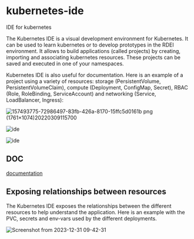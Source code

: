 # kubernetes-ide
IDE for kubernetes



The Kubernetes IDE is a visual development environment for Kubernetes. It can be used to learn kubernetes or to develop prototypes in the RDEI environment. It allows to build applications (called projects) by creating, importing and associating kubernetes resources. These projects can be saved and executed in one of your namespaces.

Kubernetes IDE is also useful for documentation. Here is an example of a project using a variety of resources:   storage (PersistentVolume, PersistentVolumeClaim), compute (Deployment, ConfigMap, Secret), RBAC (Role, RoleBinding, ServiceAccount) and networking (Service, LoadBalancer, Ingress):


![157493775-72986497-83fb-426a-8170-15ffc5d0161b png (1761×1074)20220309115700](https://user-images.githubusercontent.com/10535265/157512365-0a0e80b3-6b46-453d-adb0-ce926c11b4cc.png)



![ide](https://github.com/christiancadieux/kubernetes-ide/assets/10535265/2d5087de-be42-4be0-85fd-c81991cfff73)



![ide](https://github.com/christiancadieux/kubernetes-ide/assets/10535265/e5b19e2c-81b6-4653-a3aa-48c8bee15207)


## DOC

[documentation](https://htmlpreview.github.io/?https://github.com/christiancadieux/kubernetes-ide/blob/main/ide-doc/RDEI_IDE.html)


## Exposing relationships between resources

The Kubernetes IDE exposes the relationships between the different resources to help understand the application. Here is an example with the PVC, secrets and env-vars used by the different deployments.

![Screenshot from 2023-12-31 09-42-31](https://github.com/christiancadieux/kubernetes-ide/assets/10535265/621910e7-3406-48bc-b35a-b89dab9030d1)

